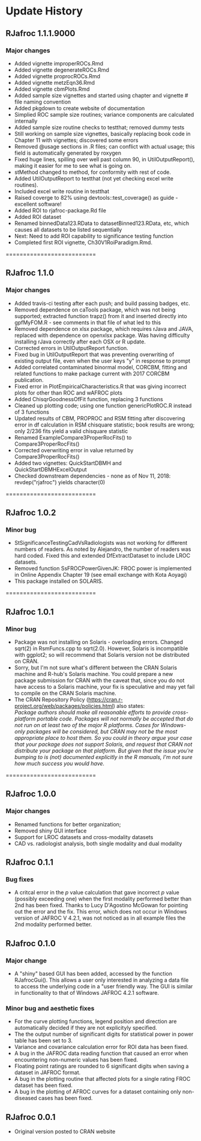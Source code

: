Update History
==========================
## RJafroc 1.1.1.9000
### Major changes
* Added vignette improperROCs.Rmd
* Added vignette degenerateROCs.Rmd
* Added vignette proprocROCs.Rmd
* Added vignette metzEqn36.Rmd
* Added vignette cbmPlots.Rmd
* Added sample size vignettes and started using chapter and vignette # file naming convention
* Added pkgdown to create website of documentation
* Simplied ROC sample size routines; variance components are calculated internally
* Added sample size routine checks to testthat; removed dummy tests
* Still working on sample size vignettes, basically replacing book code in Chapter 11
   with vignettes; discovered some errors
* Removed @usage sections in .R files; can conflict with actual usage; this field is automatically generated by roxygen
* Fixed huge lines, spilling over well past column 90, 
   in UtilOutputReport(), making it easier for me to see what is going on.
* stMethod changed to method, for conformity with rest of code.
* Added UtilOutputReport to testthat (not yet checking excel write routines).
* Included excel write routine in testthat
* Raised coverge to 82% using devtools::test_coverage() as guide - excellent software!
* Added ROI to rjafroc-package.Rd file
* Added ROI dataset
* Renamed binnedData123.RData to datasetBinned123.RData, etc, which causes
    all datasets to be listed sequentially
* Next: Need to add ROI capability to significance testing function
* Completed first ROI vignette, Ch30V1RoiParadigm.Rmd.



==========================
## RJafroc 1.1.0
### Major changes
* Added travis-ci testing after each push; and build passing badges, etc. 
* Removed dependence on caTools package, which was not being supported; extracted function trapz() from it
   and inserted directly into gpfMyFOM.R - see comments in that file of what led to this
* Removed dependence on xlsx package, which requires rJava and JAVA, replaced with dependence on
   openxlsx package. Was having difficulty installing rJava correctly after each OSX or R update.
* Corrected errors in UtilOutputReport function.
* Fixed bug in UtilOutputReport that was preventing overwriting of existing output file, even
   when the user keys "y" in response to prompt
* Added correlated contaminated binormal model, CORCBM, fitting and related functions to
   make package current with 2017 CORCBM publication.
* Fixed error in PlotEmpiricalCharacteristics.R that was giving incorrect plots for other than
   ROC and wAFROC plots
* Added ChisqrGoodnessOfFit function, replacing 3 functions
* Cleaned up plotting code; using one function genericPlotROC.R instead of 3 functions
* Updated results of CBM, PROPROC and RSM fitting after discovering error in df
   calculation in RSM chisquare statistic; book results are wrong; only 2/236 fits
   yield a valid chisquare statistic
* Renamed ExampleCompare3ProperRocFits() to Compare3ProperRocFits()
* Corrected overwriting error in value returned by Compare3ProperRocFits()
* Added two vignettes: QuickStartDBMH and QuickStartDBMHExcelOutput
* Checked downstream dependencies - none as of Nov 11, 2018: revdep("rjafroc") yields character(0)
   
==========================
## RJafroc 1.0.2
### Minor bug
* StSignificanceTestingCadVsRadiologists was not working for different numbers of readers.
   As noted by Alejandro, the number of readers was hard coded. Fixed this and extended
   DfExtractDataset to include LROC datasets.
* Removed function SsFROCPowerGivenJK: FROC power is implemented in Online
  Appendix Chapter 19 (see email exchange with Kota Aoyagi)
* This package installed on SOLARIS.
   
==========================
## RJafroc 1.0.1
### Minor bug
* Package was not installing on Solaris - overloading errors. Changed sqrt(2) in 
   RsmFuncs.cpp to sqrt(2.0). However, Solaris is incompatible with ggplot2; 
   so will recommend that Solaris version not be distributed on CRAN.
* Sorry, but I'm not sure what's different between the CRAN Solaris machine and 
   R-hub's Solaris machine. You could prepare a new package submission for CRAN 
   with the caveat that, since you do not have access to a Solaris machine, 
   your fix is speculative and may yet fail to compile on the CRAN Solaris machine.
* The CRAN Repository Policy (https://cran.r-project.org/web/packages/policies.html) 
   also states:  
   _Package authors should make all reasonable efforts to provide cross-platform 
   portable code. Packages will not normally be accepted that do not run on at 
   least two of the major R platforms. Cases for Windows-only packages will be 
   considered, but CRAN may not be the most appropriate place to host them. So 
   you could in theory argue your case that your package does not support Solaris, 
   and request that CRAN not distribute your package on that platform. But given 
   that the issue you're bumping to is (not) documented explicitly in the R manuals, 
   I'm not sure how much success you would have._

==========================
## RJafroc 1.0.0
### Major changes
* Renamed functions for better organization; 
* Removed shiny GUI interface
* Support for LROC datasets and cross-modality datasets
* CAD vs. radiologist analysis, both single modality and dual modality

## RJafroc 0.1.1
### Bug fixes
* A critcal error in the *p* value calculation that gave incorrect *p* value (possibly exceeding one) when the first modality performed better than 2nd has been fixed. Thanks to Lucy D'Agostino McGowan for pointing out the error and the fix. This error, which does not occur in Windows version of JAFROC V 4.2.1, was not noticed as in all example files the 2nd modality performed better.

## RJafroc 0.1.0
### Major change
* A "shiny" based GUI has been added, accessed by the function RJafrocGui(). This allows a user only interested in
analyzing a data file to access the underlying code in a "user friendly way. The GUI is similar in functionality to
that of Windows JAFROC 4.2.1 software.

### Minor bug and aesthetic fixes
* For the curve plotting functions, legend position and direction are automatically decided if they are not explicityly specified. 
* The the output number of significant digits for statistical power in power table has been set to 3.
* Variance and covariance calculation error for ROI data has been fixed.
* A bug in the JAFROC data reading function that caused an error when encountering non-numeric values has been fixed.
* Floating point ratings are rounded to 6 significant digits when saving a dataset in JAFROC format. 
* A bug in the plotting routine that affected plots for a single rating FROC dataset has been fixed.
* A bug in the plotting of AFROC curves for a dataset containing only non-diseased cases has been fixed.

## RJafroc 0.0.1
* Original version posted to CRAN website
